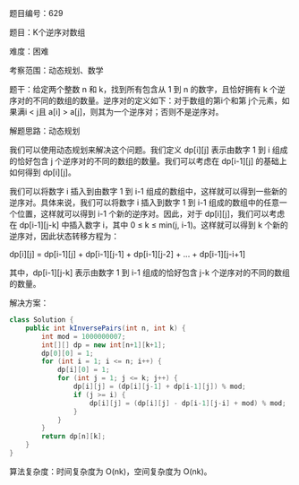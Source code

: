 题目编号：629

题目：K个逆序对数组

难度：困难

考察范围：动态规划、数学

题干：给定两个整数 n 和 k，找到所有包含从 1 到 n 的数字，且恰好拥有 k 个逆序对的不同的数组的数量。逆序对的定义如下：对于数组的第i个和第 j个元素，如果满i < j且 a[i] > a[j]，则其为一个逆序对；否则不是逆序对。

解题思路：动态规划

我们可以使用动态规划来解决这个问题。我们定义 dp[i][j] 表示由数字 1 到 i 组成的恰好包含 j 个逆序对的不同的数组的数量。我们可以考虑在 dp[i-1][j] 的基础上如何得到 dp[i][j]。

我们可以将数字 i 插入到由数字 1 到 i-1 组成的数组中，这样就可以得到一些新的逆序对。具体来说，我们可以将数字 i 插入到数字 1 到 i-1 组成的数组中的任意一个位置，这样就可以得到 i-1 个新的逆序对。因此，对于 dp[i][j]，我们可以考虑在 dp[i-1][j-k] 中插入数字 i，其中 0 ≤ k ≤ min(j, i-1)。这样就可以得到 k 个新的逆序对，因此状态转移方程为：

dp[i][j] = dp[i-1][j] + dp[i-1][j-1] + dp[i-1][j-2] + ... + dp[i-1][j-i+1]

其中，dp[i-1][j-k] 表示由数字 1 到 i-1 组成的恰好包含 j-k 个逆序对的不同的数组的数量。

解决方案：

```java
class Solution {
    public int kInversePairs(int n, int k) {
        int mod = 1000000007;
        int[][] dp = new int[n+1][k+1];
        dp[0][0] = 1;
        for (int i = 1; i <= n; i++) {
            dp[i][0] = 1;
            for (int j = 1; j <= k; j++) {
                dp[i][j] = (dp[i][j-1] + dp[i-1][j]) % mod;
                if (j >= i) {
                    dp[i][j] = (dp[i][j] - dp[i-1][j-i] + mod) % mod;
                }
            }
        }
        return dp[n][k];
    }
}
```

算法复杂度：时间复杂度为 O(nk)，空间复杂度为 O(nk)。